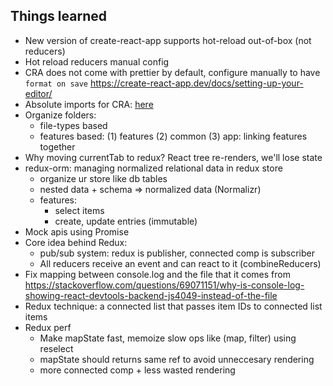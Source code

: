 ## Things learned

- New version of create-react-app supports hot-reload out-of-box (not reducers)
- Hot reload reducers manual config
- CRA does not come with prettier by default, configure manually to have `format on save`
  https://create-react-app.dev/docs/setting-up-your-editor/
- Absolute imports for CRA: [here](jsconfig.json)
- Organize folders:
  - file-types based
  - features based: (1) features (2) common (3) app: linking features together
- Why moving currentTab to redux? React tree re-renders, we'll lose state
- redux-orm: managing normalized relational data in redux store
  - organize ur store like db tables
  - nested data + schema => normalized data (Normalizr)
  - features:
    - select items
    - create, update entries (immutable)
- Mock apis using Promise
- Core idea behind Redux:
  - pub/sub system: redux is publisher, connected comp is subscriber
  - All reducers receive an event and can react to it (combineReducers)
- Fix mapping between console.log and the file that it comes from
  https://stackoverflow.com/questions/69071151/why-is-console-log-showing-react-devtools-backend-js4049-instead-of-the-file
- Redux technique: a connected list that passes item IDs to connected list items
- Redux perf
  - Make mapState fast, memoize slow ops like (map, filter) using reselect
  - mapState should returns same ref to avoid unneccesary rendering
  - more connected comp + less wasted rendering
